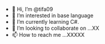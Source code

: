 - 👋 Hi, I’m @tifa09
- 👀 I’m interested in base language
- 🌱 I’m currently learning C#.
- 💞️ I’m looking to collaborate on ...XX
- 📫 How to reach me ...XXXXX

<!---
tifa09/tifa09 is a ✨ special ✨ repository because its `README.md` (this file) appears on your GitHub profile.
You can click the Preview link to take a look at your changes.
--->
